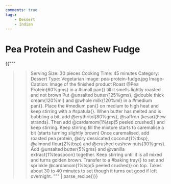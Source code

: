 ```yaml
---
comments: true
tags:
    - Dessert
    - Indian
---
```


# Pea Protein and Cashew Fudge 

{{"""
>> Serving Size: 30 pieces
>> Cooking Time: 45 minutes
>> Category: Dessert
>> Type: Vegetarian
>> Image: pea-protein-fudge.jpg
>> Image-Caption: Image of the finished product
Roast @Pea Protein{60%gms} in a #small pan{} till it smells lightly roasted and not brown
Put @unsalted butter{125%gms}, @double thick cream{120%ml} and @whole milk{120%ml} in a #medium pan{}.
Place the #medium pan{} on medium to high heat and keep stirring with a #spatula{}.
When butter has melted and is bubbling a bit, add @erythritol{80%gms}, @saffron (kesar){Few strands}.
Then add @cardamom{1%tsp(5 peeled crushed)} and keep stirring.
Keep stirring till the mixture starts to caremalise a bit (starts turning slightly brown)
Once caremalised, add roasted pea protein, @dry dessicated coconut{1%tbsp}, @almond flour{2%tbsp} and @crushed cashew nuts{30%gms}.
Add @unsalted butter{5%gms} and @vanilla extract{1%teaspoon} together.
Keep stirring until it is all mixed and turns golden brown.
Transfer to a #baking tray{} to set and sprinkle @cardamom{1%tsp(5 peeled crushed)} on top.
Takes about 30 to 40 minutes to set though it turns out good if left overnight.
""" | parse_recipe()}}